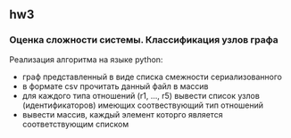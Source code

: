 ## hw3
### Оценка сложности системы. Классификация узлов графа
Реализация алгоритма на языке python:

 - граф представленный в виде списка смежности сериализованного
 - в формате csv прочитать данный файл в массив
 - для каждого типа отношений (r1, ..., r5) вывести список узлов (идентификаторов) имеющих соотвествующий тип отношений
 - вывести массив, каждый элемент которго является соответствующим списком
